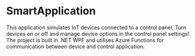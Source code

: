 # SmartApplication

This application simulates IoT devices connected to a control panel. Turn devices on or off and manage device options in the control panel settings! The project is built in .NET WPF and utilises Azure Functions for communication between device and control application.  
